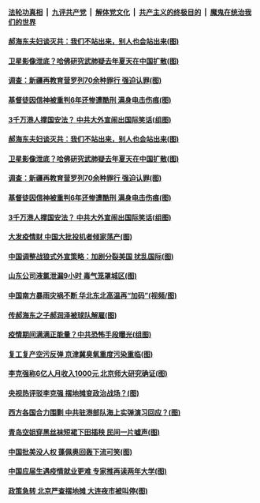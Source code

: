 

####  [法轮功真相](../../../../basic/blob/master/README.md?t=06092231) &nbsp;|&nbsp; [九评共产党](../../../../9ping.md/blob/master/README.md?t=06092231) &nbsp;|&nbsp; [解体党文化](../../../../jtdwh.md/blob/master/README.md?t=06092231)  &nbsp;|&nbsp; [共产主义的终极目的](../../../../gczydzjmd.md/blob/master/README.md?t=06092231) &nbsp;|&nbsp; [魔鬼在统治我们的世界](../../../../mgztzwmdsj.md/blob/master/README.md?t=06092231) 

#### [郝海东夫妇谈灭共：我们不站出来，别人也会站出来(图)](../pages/p1/935983.md?t=06092231) 

#### [卫星影像泄底？哈佛研究武肺疑去年夏天在中国扩散(图)](../pages/p1/935995.md?t=06092231) 

#### [调查：新疆再教育营罗列70余种罪行 强迫认罪(图)](../pages/p1/935935.md?t=06092231) 


#### [基督徒因信神被重判6年还惨遭酷刑 满身电击伤痕(图)](../pages/p1/935879.md?t=06092231) 

#### [3千万港人撑国安法？ 中共大外宣闹出国际笑话(组图)](../pages/p1/935900.md?t=06092231) 

#### [郝海东夫妇谈灭共：我们不站出来，别人也会站出来(图)](../pages/p1/935983.md?t=06092231) 

#### [卫星影像泄底？哈佛研究武肺疑去年夏天在中国扩散(图)](../pages/p1/935995.md?t=06092231) 

#### [调查：新疆再教育营罗列70余种罪行 强迫认罪(图)](../pages/p1/935935.md?t=06092231) 


#### [基督徒因信神被重判6年还惨遭酷刑 满身电击伤痕(图)](../pages/p1/935879.md?t=06092231) 

#### [3千万港人撑国安法？ 中共大外宣闹出国际笑话(组图)](../pages/p1/935900.md?t=06092231) 

#### [大发疫情财 中国大批投机者倾家荡产(图)](../pages/p1/935885.md?t=06092231) 

#### [中国调整战狼式外宣策略：加剧分裂美国 扰乱国际(图)](../pages/p1/935877.md?t=06092231) 

#### [山东公司液氯泄漏9小时 毒气笼罩城区(图)](../pages/p1/935852.md?t=06092231) 

#### [中国南方暴雨灾祸不断 华北东北高温再“加码”(视频/图)](../pages/p1/935830.md?t=06092231) 

#### [传郝海东之子郝润泽被球队解雇(图)](../pages/p1/935805.md?t=06092231) 

#### [疫情期间满满正能量？中共恐怖手段曝光(组图)](../pages/p1/935790.md?t=06092231) 

#### [复工复产空污反弹 京津冀臭氧重度污染重临(图)](../pages/p1/935807.md?t=06092231) 

#### [李克强称6亿人月收入1000元 北京师大研究确证(图)](../pages/p1/935810.md?t=06092231) 

#### [央视热评驳李克强 摆地摊变政治战场？(图)](../pages/p1/935797.md?t=06092231) 

#### [西方各国合力围剿 中共驻港部队海上实弹演习回应？(图)](../pages/p1/935781.md?t=06092231) 

#### [青岛空姐穿黑丝袜短裙下田插秧 民间一片嘘声(图)](../pages/p1/935747.md?t=06092231) 

#### [中国批美没人权 蓬佩奥回轰下流可笑(图)](../pages/p1/935735.md?t=06092231) 

#### [中国应届生遇疫情就业更难 专家推再读两年大学(图)](../pages/p1/935734.md?t=06092231) 

#### [政策急转 北京严查摆地摊 大连夜市被叫停(图)](../pages/p1/935723.md?t=06092231) 

